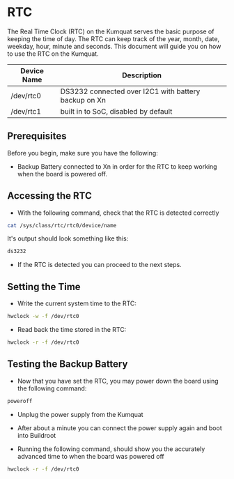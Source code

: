 # RTC

The Real Time Clock (RTC) on the Kumquat serves the basic purpose of keeping the time of day. The RTC can keep track of the year, month, date, weekday, hour, minute and seconds. This document will guide you on how to use the RTC on the Kumquat.

| Device Name | Description                                          |
| ----------- | ---------------------------------------------------- |
| /dev/rtc0   | DS3232 connected over I2C1 with battery backup on Xn |
| /dev/rtc1   | built in to SoC, disabled by default                 |

## Prerequisites
Before you begin, make sure you have the following:

- Backup Battery connected to Xn in order for the RTC to keep working when the board is powered off.

## Accessing the RTC

- With the following command, check that the RTC is detected correctly

```sh
cat /sys/class/rtc/rtc0/device/name
```

It's output should look something like this:

```sh
ds3232
```

- If the RTC is detected you can proceed to the next steps.

## Setting the Time

- Write the current system time to the RTC:

```sh
hwclock -w -f /dev/rtc0
```

- Read back the time stored in the RTC:

```sh
hwclock -r -f /dev/rtc0
```

## Testing the Backup Battery

- Now that you have set the RTC, you may power down the board using the following command:

```sh
poweroff
```

- Unplug the power supply from the Kumquat

- After about a minute you can connect the power supply again and boot into Buildroot

- Running the following command, should show you the accurately advanced time to when the board was powered off

```sh
hwclock -r -f /dev/rtc0
```

